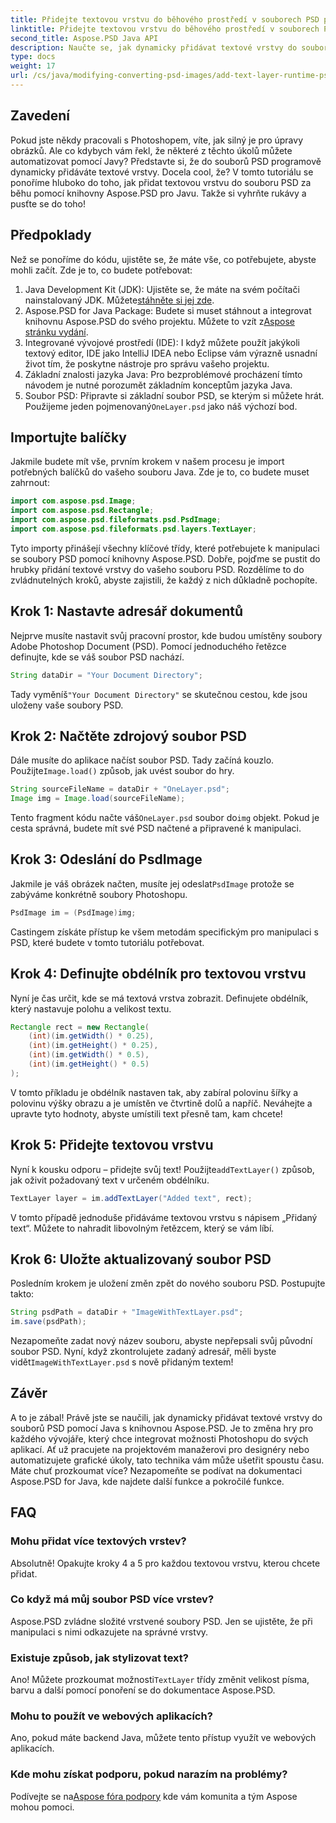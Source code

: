 ```yaml
---
title: Přidejte textovou vrstvu do běhového prostředí v souborech PSD pomocí Java
linktitle: Přidejte textovou vrstvu do běhového prostředí v souborech PSD pomocí Java
second_title: Aspose.PSD Java API
description: Naučte se, jak dynamicky přidávat textové vrstvy do souborů PSD pomocí Java s Aspose.PSD. Následujte tento podrobný tutoriál pro vzrušující možnosti automatizace.
type: docs
weight: 17
url: /cs/java/modifying-converting-psd-images/add-text-layer-runtime-psd-files/
---
```

## Zavedení
Pokud jste někdy pracovali s Photoshopem, víte, jak silný je pro úpravy obrázků. Ale co kdybych vám řekl, že některé z těchto úkolů můžete automatizovat pomocí Javy? Představte si, že do souborů PSD programově dynamicky přidáváte textové vrstvy. Docela cool, že? V tomto tutoriálu se ponoříme hluboko do toho, jak přidat textovou vrstvu do souboru PSD za běhu pomocí knihovny Aspose.PSD pro Javu. Takže si vyhrňte rukávy a pusťte se do toho!
## Předpoklady
Než se ponoříme do kódu, ujistěte se, že máte vše, co potřebujete, abyste mohli začít. Zde je to, co budete potřebovat:
1.  Java Development Kit (JDK): Ujistěte se, že máte na svém počítači nainstalovaný JDK. Můžete[stáhněte si jej zde](https://www.oracle.com/java/technologies/javase-jdk11-downloads.html).
2.  Aspose.PSD for Java Package: Budete si muset stáhnout a integrovat knihovnu Aspose.PSD do svého projektu. Můžete to vzít z[Aspose stránku vydání](https://releases.aspose.com/psd/java/).
3. Integrované vývojové prostředí (IDE): I když můžete použít jakýkoli textový editor, IDE jako IntelliJ IDEA nebo Eclipse vám výrazně usnadní život tím, že poskytne nástroje pro správu vašeho projektu.
4. Základní znalosti jazyka Java: Pro bezproblémové procházení tímto návodem je nutné porozumět základním konceptům jazyka Java.
5.  Soubor PSD: Připravte si základní soubor PSD, se kterým si můžete hrát. Použijeme jeden pojmenovaný`OneLayer.psd` jako náš výchozí bod.
## Importujte balíčky
Jakmile budete mít vše, prvním krokem v našem procesu je import potřebných balíčků do vašeho souboru Java. Zde je to, co budete muset zahrnout:
```java
import com.aspose.psd.Image;
import com.aspose.psd.Rectangle;
import com.aspose.psd.fileformats.psd.PsdImage;
import com.aspose.psd.fileformats.psd.layers.TextLayer;
```
Tyto importy přinášejí všechny klíčové třídy, které potřebujete k manipulaci se soubory PSD pomocí knihovny Aspose.PSD.
Dobře, pojďme se pustit do hrubky přidání textové vrstvy do vašeho souboru PSD. Rozdělíme to do zvládnutelných kroků, abyste zajistili, že každý z nich důkladně pochopíte.
## Krok 1: Nastavte adresář dokumentů
Nejprve musíte nastavit svůj pracovní prostor, kde budou umístěny soubory Adobe Photoshop Document (PSD). Pomocí jednoduchého řetězce definujte, kde se váš soubor PSD nachází.
```java
String dataDir = "Your Document Directory"; 
```
 Tady vyměníš`"Your Document Directory"` se skutečnou cestou, kde jsou uloženy vaše soubory PSD.
## Krok 2: Načtěte zdrojový soubor PSD
Dále musíte do aplikace načíst soubor PSD. Tady začíná kouzlo. Použijte`Image.load()` způsob, jak uvést soubor do hry.
```java
String sourceFileName = dataDir + "OneLayer.psd"; 
Image img = Image.load(sourceFileName);
```
 Tento fragment kódu načte váš`OneLayer.psd` soubor do`img` objekt. Pokud je cesta správná, budete mít své PSD načtené a připravené k manipulaci.
## Krok 3: Odeslání do PsdImage
 Jakmile je váš obrázek načten, musíte jej odeslat`PsdImage` protože se zabýváme konkrétně soubory Photoshopu.
```java
PsdImage im = (PsdImage)img;
```
Castingem získáte přístup ke všem metodám specifickým pro manipulaci s PSD, které budete v tomto tutoriálu potřebovat.
## Krok 4: Definujte obdélník pro textovou vrstvu
Nyní je čas určit, kde se má textová vrstva zobrazit. Definujete obdélník, který nastavuje polohu a velikost textu.
```java
Rectangle rect = new Rectangle(
    (int)(im.getWidth() * 0.25),
    (int)(im.getHeight() * 0.25),
    (int)(im.getWidth() * 0.5),
    (int)(im.getHeight() * 0.5)
);
```
V tomto příkladu je obdélník nastaven tak, aby zabíral polovinu šířky a polovinu výšky obrazu a je umístěn ve čtvrtině dolů a napříč. Neváhejte a upravte tyto hodnoty, abyste umístili text přesně tam, kam chcete!
## Krok 5: Přidejte textovou vrstvu
 Nyní k kousku odporu – přidejte svůj text! Použijte`addTextLayer()` způsob, jak oživit požadovaný text v určeném obdélníku.
```java
TextLayer layer = im.addTextLayer("Added text", rect);
```
V tomto případě jednoduše přidáváme textovou vrstvu s nápisem „Přidaný text“. Můžete to nahradit libovolným řetězcem, který se vám líbí.
## Krok 6: Uložte aktualizovaný soubor PSD
Posledním krokem je uložení změn zpět do nového souboru PSD. Postupujte takto:
```java
String psdPath = dataDir + "ImageWithTextLayer.psd";
im.save(psdPath);
```
 Nezapomeňte zadat nový název souboru, abyste nepřepsali svůj původní soubor PSD. Nyní, když zkontrolujete zadaný adresář, měli byste vidět`ImageWithTextLayer.psd` s nově přidaným textem!
## Závěr
A to je zábal! Právě jste se naučili, jak dynamicky přidávat textové vrstvy do souborů PSD pomocí Java s knihovnou Aspose.PSD. Je to změna hry pro každého vývojáře, který chce integrovat možnosti Photoshopu do svých aplikací. Ať už pracujete na projektovém manažerovi pro designéry nebo automatizujete grafické úkoly, tato technika vám může ušetřit spoustu času.
Máte chuť prozkoumat více? Nezapomeňte se podívat na dokumentaci Aspose.PSD for Java, kde najdete další funkce a pokročilé funkce.
## FAQ
### Mohu přidat více textových vrstev?
Absolutně! Opakujte kroky 4 a 5 pro každou textovou vrstvu, kterou chcete přidat.
### Co když má můj soubor PSD více vrstev?
Aspose.PSD zvládne složité vrstvené soubory PSD. Jen se ujistěte, že při manipulaci s nimi odkazujete na správné vrstvy.
### Existuje způsob, jak stylizovat text?
 Ano! Můžete prozkoumat možnosti`TextLayer` třídy změnit velikost písma, barvu a další pomocí ponoření se do dokumentace Aspose.PSD.
### Mohu to použít ve webových aplikacích?
Ano, pokud máte backend Java, můžete tento přístup využít ve webových aplikacích.
### Kde mohu získat podporu, pokud narazím na problémy?
 Podívejte se na[Aspose fóra podpory](https://forum.aspose.com/c/psd/34) kde vám komunita a tým Aspose mohou pomoci.